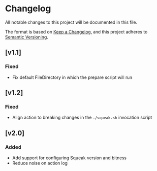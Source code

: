 # Changelog

All notable changes to this project will be documented in this file.

The format is based on [Keep a Changelog](https://keepachangelog.com/en/1.0.0/), and this project adheres to [Semantic Versioning](https://semver.org/spec/v2.0.0.html).

## [v1.1]

### Fixed

- Fix default FileDirectory in which the prepare script will run

## [v1.2]

### Fixed

- Align action to breaking changes in the `./squeak.sh` invocation script

## [v2.0]

### Added

- Add support for configuring Squeak version and bitness
- Reduce noise on action log
